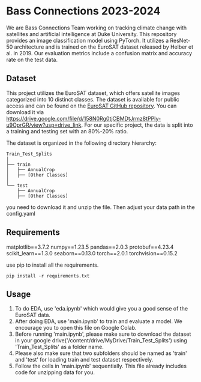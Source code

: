 # Bass Connections 2023-2024
We are Bass Connections Team working on tracking climate change with satellites and artificial intelligence at Duke University. This repository provides an image classification model using PyTorch. It utilizes a ResNet-50 architecture and is trained on the EuroSAT dataset released by Helber et al. in 2019. Our evaluation metrics include a confusion matrix and accuracy rate on the test data.

## Dataset
This project utilizes the EuroSAT dataset, which offers satellite images categorized into 10 distinct classes. The dataset is available for public access and can be found on the [EuroSAT GitHub repository](https://github.com/phelber/EuroSAT). You can download it via https://drive.google.com/file/d/158N0Rg0tjCBMDtJrmz8tPPIy-u9OprGR/view?usp=drive_link. For our specific project, the data is split into a training and testing set with an 80%-20% ratio.

The dataset is organized in the following directory hierarchy:

```
Train_Test_Splits
│
├── train
│   ├── AnnualCrop
│   ├── [Other Classes]
│
└── test
    ├── AnnualCrop
    ├── [Other Classes]
```

you need to download it and unzip the file. Then adjust your data path in the config.yaml
## Requirements
matplotlib==3.7.2
numpy==1.23.5
pandas==2.0.3
protobuf==4.23.4
scikit_learn==1.3.0
seaborn==0.13.0
torch==2.0.1
torchvision==0.15.2

use pip to install all the requirements.
```
pip install -r requirements.txt
```

## Usage
1. To do EDA, use 'eda.ipynb' which would give you a good sense of the EuroSAT data.
2. After doing EDA, use 'main.ipynb' to train and evaluate a model. We encourage you to open this file on Google Colab.
3. Before running 'main.ipynb', please make sure to download the dataset in your google drive('/content/drive/MyDrive/Train_Test_Splits') using 'Train_Test_Splits' as a folder name.
4. Please also make sure that two subfolders should be named as 'train' and 'test' for loading train and test dataset respectively.
5. Follow the cells in 'main.ipynb' sequentially. This file already includes code for unzipping data for you.
